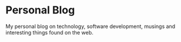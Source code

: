 # Personal Blog

My personal blog on technology, software development, musings and interesting things found on the web.